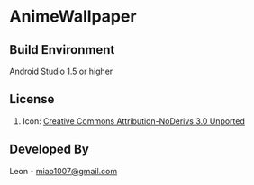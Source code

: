 AnimeWallpaper
=====================


Build Environment
-------------
Android Studio 1.5 or higher


License
---------
1. Icon: [Creative Commons Attribution-NoDerivs 3.0 Unported](https://icons8.com/license/)


Developed By
-------------
Leon - miao1007@gmail.com